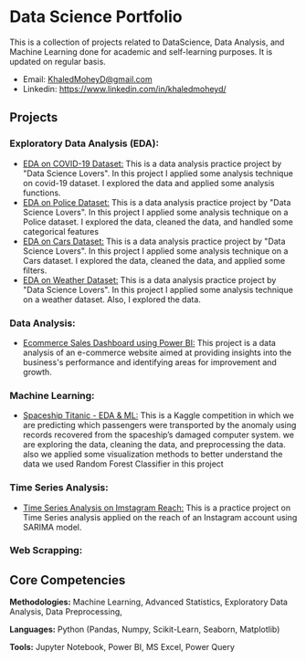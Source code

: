 # Data Science Portfolio
This is a collection of projects related to DataScience, Data Analysis, and Machine Learning done for academic and self-learning purposes.
It is updated on regular basis.

- Email: KhaledMoheyD@gmail.com
- Linkedin: https://www.linkedin.com/in/khaledmoheyd/

## Projects

### Exploratory Data Analysis (EDA):

- [EDA on COVID-19 Dataset:](https://github.com/KhaledMoheyD/EDA-on-Covid19-Dataset) This is a data analysis practice project by "Data Science Lovers". In this project I applied some analysis technique on covid-19 dataset. I explored the data and applied some analysis functions.
- [EDA on Police Dataset:](https://github.com/KhaledMoheyD/EDA-on-Police-Dataset) This is a data analysis practice project by "Data Science Lovers". In this project I applied some analysis technique on a Police dataset. I explored the data, cleaned the data, and handled some categorical features
- [EDA on Cars Dataset:](https://github.com/KhaledMoheyD/EDA-on-Cars-Dataset) This is a data analysis practice project by "Data Science Lovers". In this project I applied some analysis technique on a Cars dataset. I explored the data, cleaned the data, and applied some filters.
- [EDA on Weather Dataset:](https://github.com/KhaledMoheyD/EDA-on-Weather-Dataset) This is a data analysis practice project by "Data Science Lovers". In this project I applied some analysis technique on a weather dataset. Also, I explored the data.

### Data Analysis:

- [Ecommerce Sales Dashboard using Power BI:](https://github.com/KhaledMoheyD/E-commerce-Sales-Dashboard-PowerBI) This project is a data analysis of an e-commerce website aimed at providing insights into the business's performance and identifying areas for improvement and growth.

### Machine Learning:

- [Spaceship Titanic - EDA & ML:](https://github.com/KhaledMoheyD/Spaceship-Titanic-EDA-ML) This is a Kaggle competition in which we are predicting which passengers were transported by the anomaly using records recovered from the spaceship’s damaged computer system.
we are exploring the data, cleaning the data, and preprocessing the data.
also we applied some visualization methods to better understand the data
we used Random Forest Classifier in this project

### Time Series Analysis:
- [Time Series Analysis on Imstagram Reach:](https://github.com/KhaledMoheyD/Time-Series-Analysis-on-Instagram-Reach) This is a practice project on Time Series analysis applied on the reach of an Instagram account using SARIMA model.

### Web Scrapping:

## Core Competencies

**Methodologies:**  Machine Learning, Advanced Statistics, Exploratory Data Analysis, Data Preprocessing,

**Languages:** Python (Pandas, Numpy, Scikit-Learn, Seaborn, Matplotlib)

**Tools:** Jupyter Notebook, Power BI, MS Excel, Power Query
